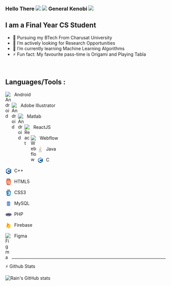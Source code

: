 ### Hello There <img width="16px" src="https://emojis.slackmojis.com/emojis/images/1511368775/3217/bluelightsaber.png?1511368775" /> <img width="16px" src="https://emojis.slackmojis.com/emojis/images/1513363813/3290/evillightsaber.png?1513363813" /> General Kenobi <img width="20px" src="https://emojis.slackmojis.com/emojis/images/1526741134/3958/storm_trooper.gif?1526741134" />


## I am a Final Year CS Student
- 🏫 Pursuing my BTech From Charusat University
- 🔭 I’m actively looking for Research Opportunities
- 🌱 I’m currently learning Machine Learning Algorithms
- ⚡ Fun fact: My favourite pass-time is Origami and Playing Tabla
<!--- - 🥅 Current Goals: Getting Regular with Leetcode -->

<br />

## Languages/Tools :
<img align="left" alt="Android" width="20px" src="https://upload.wikimedia.org/wikipedia/commons/d/d7/Android_robot.svg" /> &nbsp; Android
<br/><br/>
<img align="left" alt="Android" width="20px" src="https://upload.wikimedia.org/wikipedia/commons/f/fb/Adobe_Illustrator_CC_icon.svg" /> &nbsp; Adobe Illustrator
<br/><br/>
<img align="left" alt="Android" width="20px" src="https://upload.wikimedia.org/wikipedia/commons/2/21/Matlab_Logo.png" /> &nbsp; Matlab
<br/><br/>
<img align="left" alt="React" width="20px" src="https://upload.wikimedia.org/wikipedia/commons/4/47/React.svg" /> &nbsp; ReactJS
<br/><br/>
<img align="left" alt="Webflow" width="20px" src="https://www.vectorlogo.zone/logos/webflow/webflow-icon.svg" /> &nbsp; Webflow
<br/><br/>
<img align="left" alt="Java" width="20px" src="https://raw.githubusercontent.com/github/explore/80688e429a7d4ef2fca1e82350fe8e3517d3494d/topics/java/java.png" /> &nbsp; Java
<br/><br/>
<img align="left" alt="C" width="20px" src="https://raw.githubusercontent.com/github/explore/78df643247d429f6cc873026c0622819ad797942/topics/c/c.png"/>&nbsp; C
<br/><br/>
<img align="left" alt="C++" width="20px" src="https://raw.githubusercontent.com/github/explore/78df643247d429f6cc873026c0622819ad797942/topics/cpp/cpp.png"/>&nbsp; C++
<br/><br/>
<img align="left" alt="HTML5" width="20px" src="https://raw.githubusercontent.com/github/explore/80688e429a7d4ef2fca1e82350fe8e3517d3494d/topics/html/html.png" />&nbsp; HTML5
<br/><br/>
<img align="left" alt="CSS3" width="20px" src="https://raw.githubusercontent.com/github/explore/80688e429a7d4ef2fca1e82350fe8e3517d3494d/topics/css/css.png" />&nbsp; CSS3
<br/><br/>
<img align="left" alt="SQL" width="20px" src="https://raw.githubusercontent.com/github/explore/80688e429a7d4ef2fca1e82350fe8e3517d3494d/topics/sql/sql.png" />&nbsp; MySQL
<br/><br/>
<img align="left" alt="PHP" width="20px" src="https://raw.githubusercontent.com/github/explore/78df643247d429f6cc873026c0622819ad797942/topics/php/php.png"/>&nbsp; PHP
<br/><br/>
<img align="left" alt="Firebase" width="20px" src="https://raw.githubusercontent.com/github/explore/78df643247d429f6cc873026c0622819ad797942/topics/firebase/firebase.png"/>&nbsp; Firebase
<br/><br/>
<img align="left" alt="Figma" width="20px" src="https://www.vectorlogo.zone/logos/figma/figma-icon.svg" /> &nbsp; Figma


<br />
<br />

---


:zap: Github Stats

  ![Rain's GitHub stats](https://github-readme-stats.vercel.app/api?username=Rain1213&show_icons=true&theme=gotham)
  

[leetcode]: https://leetcode.com/user3166h/
